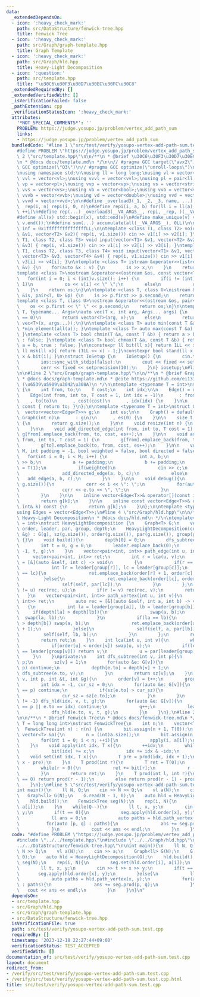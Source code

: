```yaml
---
data:
  _extendedDependsOn:
  - icon: ':heavy_check_mark:'
    path: src/DataStructure/fenwick-tree.hpp
    title: Fenwick Tree
  - icon: ':heavy_check_mark:'
    path: src/Graph/graph-template.hpp
    title: Graph Template
  - icon: ':heavy_check_mark:'
    path: src/Graph/hld.hpp
    title: Heavy-Light Decomposition
  - icon: ':question:'
    path: src/template.hpp
    title: "\u30C6\u30F3\u30D7\u30EC\u30FC\u30C8"
  _extendedRequiredBy: []
  _extendedVerifiedWith: []
  _isVerificationFailed: false
  _pathExtension: cpp
  _verificationStatusIcon: ':heavy_check_mark:'
  attributes:
    '*NOT_SPECIAL_COMMENTS*': ''
    PROBLEM: https://judge.yosupo.jp/problem/vertex_add_path_sum
    links:
    - https://judge.yosupo.jp/problem/vertex_add_path_sum
  bundledCode: "#line 1 \"src/test/verify/yosupo-vertex-add-path-sum.test.cpp\"\n\
    #define PROBLEM \"https://judge.yosupo.jp/problem/vertex_add_path_sum\"\n#line\
    \ 2 \"src/template.hpp\"\n\n/**\n * @brief \u30C6\u30F3\u30D7\u30EC\u30FC\u30C8\
    \n * @docs docs/template.md\n */\n\n// #pragma GCC target(\"avx2\")\n// #pragma\
    \ GCC optimize(\"O3\")\n// #pragma GCC optimize(\"unroll-loops\")\n#include <bits/stdc++.h>\n\
    \nusing namespace std;\n\nusing ll = long long;\nusing vl = vector<ll>;\nusing\
    \ vvl = vector<vl>;\nusing vvvl = vector<vvl>;\nusing pl = pair<ll, ll>;\nusing\
    \ vp = vector<pl>;\nusing vvp = vector<vp>;\nusing vs = vector<string>;\nusing\
    \ vvs = vector<vs>;\nusing vb = vector<bool>;\nusing vvb = vector<vb>;\nusing\
    \ vvvb = vector<vvb>;\nusing vd = vector<double>;\nusing vvd = vector<vd>;\nusing\
    \ vvvd = vector<vvd>;\n\n#define _overload3(_1, _2, _3, name, ...) name\n#define\
    \ _rep(i, n) repi(i, 0, n)\n#define repi(i, a, b) for(ll i = ll(a); i < ll(b);\
    \ ++i)\n#define rep(...) _overload3(__VA_ARGS__, repi, _rep, )(__VA_ARGS__)\n\
    #define all(x) std::begin(x), std::end(x)\n#define make_unique(v) v.erase(unique(all(v)),\
    \ v.end());\n#define sum(...) accumulate(all(__VA_ARGS__), 0LL)\n\nconstexpr ll\
    \ inf = 0x1fffffffffffffffLL;\n\ntemplate <class T1, class T2> void input(vector<T1>\
    \ &v1, vector<T2> &v2){ rep(i, v1.size()) cin >> v1[i] >> v2[i]; }\ntemplate <class\
    \ T1, class T2, class T3> void input(vector<T1> &v1, vector<T2> &v2, vector<T3>\
    \ &v3) { rep(i, v1.size()) cin >> v1[i] >> v2[i] >> v3[i]; }\ntemplate <class\
    \ T1, class T2, class T3, class T4> void input(vector<T1> &v1, vector<T2> &v2,\
    \ vector<T3> &v3, vector<T4> &v4) { rep(i, v1.size()) cin >> v1[i] >> v2[i] >>\
    \ v3[i] >> v4[i]; }\n\ntemplate <class T> istream &operator>>(istream &is, vector<T>\
    \ &v) {\n    for(auto &x : v) {\n        is >> x;\n    }\n    return is;\n}\n\n\
    template <class T>\nostream &operator<<(ostream &os, const vector<T> &v) {\n \
    \   for(int i = 0; i < (int)v.size(); i++) {\n        if(i != (int)v.size() -\
    \ 1)\n            os << v[i] << \" \";\n        else\n            os << v[i];\n\
    \    }\n    return os;\n}\n\ntemplate <class T, class U>\nistream &operator>>(istream\
    \ &is, pair<T, U> &p) {\n    is >> p.first >> p.second;\n    return is;\n}\n\n\
    template <class T, class U>\nostream &operator<<(ostream &os, pair<T, U> &p) {\n\
    \    os << p.first << \" \" << p.second;\n    return os;\n}\n\ntemplate <typename\
    \ T, typename... Args>\nauto vec(T x, int arg, Args... args) {\n    if constexpr(sizeof...(args)\
    \ == 0)\n        return vector<T>(arg, x);\n    else\n        return vector(arg,\
    \ vec<T>(x, args...));\n}\n\ntemplate <class T> auto min(const T &a) { return\
    \ *min_element(all(a)); }\ntemplate <class T> auto max(const T &a) { return *max_element(all(a));\
    \ }\ntemplate <class T> bool chmin(T &a, const T &b) { return a > b ? a = b, true\
    \ : false; }\ntemplate <class T> bool chmax(T &a, const T &b) { return a < b ?\
    \ a = b, true : false; }\n\nconstexpr ll bit(ll x){ return 1LL << x; }\nconstexpr\
    \ ll msk(ll x){ return (1LL << x) - 1;}\nconstexpr bool stand(ll x, int i) { return\
    \ x & bit(i); }\n\nstruct IoSetup {\n    IoSetup() {\n        cin.tie(nullptr);\n\
    \        ios::sync_with_stdio(false);\n        cout << fixed << setprecision(10);\n\
    \        cerr << fixed << setprecision(10);\n    }\n} iosetup;\n#line 2 \"src/Graph/hld.hpp\"\
    \n\n#line 2 \"src/Graph/graph-template.hpp\"\n\n/**\n * @brief Graph Template\n\
    \ * @docs docs/graph-template.md\n * @cite https://github.com/ei1333/library/blob/master/graph/graph-template.hpp\
    \ (\u6539\u5909\u3042\u308A)\n */\n\ntemplate <typename T = int>\nstruct Edge\
    \ {\n    int from, to;\n    T cost;\n    int idx;\n\n    Edge() = default;\n\n\
    \    Edge(int from, int to, T cost = 1, int idx = -1)\n      : from(from)\n  \
    \    , to(to)\n      , cost(cost)\n      , idx(idx) {\n    }\n\n    operator int()\
    \ const { return to; }\n};\n\ntemplate <typename T = int>\nstruct Graph {\n  \
    \  vector<vector<Edge<T>>> g;\n    int es;\n\n    Graph() = default;\n\n    explicit\
    \ Graph(int n)\n      : g(n)\n      , es(0) {\n    }\n\n    size_t size() const\
    \ {\n        return g.size();\n    }\n\n    void resize(int n) {\n        g.resize(n);\n\
    \    }\n\n    void add_directed_edge(int from, int to, T cost = 1) {\n       \
    \ g[from].emplace_back(from, to, cost, es++);\n    }\n\n    void add_edge(int\
    \ from, int to, T cost = 1) {\n        g[from].emplace_back(from, to, cost, es);\n\
    \        g[to].emplace_back(to, from, cost, es++);\n    }\n\n    void read(int\
    \ M, int padding = -1, bool weighted = false, bool directed = false) {\n     \
    \   for(int i = 0; i < M; i++) {\n            int a, b;\n            cin >> a\
    \ >> b;\n            a += padding;\n            b += padding;\n            T c\
    \ = T(1);\n            if(weighted)\n                cin >> c;\n            if(directed)\n\
    \                add_directed_edge(a, b, c);\n            else\n             \
    \   add_edge(a, b, c);\n        }\n    }\n\n    void debug(){\n        rep(i,\
    \ g.size()){\n            cerr << i << \": \";\n            for(auto &e : g[i]){\n\
    \                cerr << e.to << \", \";\n            }\n            cerr << endl;\n\
    \        }\n    }\n\n    inline vector<Edge<T>>& operator[](const int& k) {\n\
    \        return g[k];\n    }\n\n    inline const vector<Edge<T>>& operator[](const\
    \ int& k) const {\n        return g[k];\n    }\n};\n\ntemplate <typename T = int>\n\
    using Edges = vector<Edge<T>>;\n#line 4 \"src/Graph/hld.hpp\"\n\n/**\n * @brief\
    \ Heavy-Light Decomposition\n * @docs docs/hld.md\n */\n\ntemplate<typename T\
    \ = int>\nstruct HeavyLightDecomposition {\n    Graph<T> G;\n    vector<int> sz,\
    \ order, leader, par, group, depth;\n    HeavyLightDecomposition(const Graph<T>\
    \ &g) : G(g), sz(g.size()), order(g.size()), par(g.size()), group(g.size()), depth(g.size())\
    \ {}\n    void build(){\n        depth[0] = 0;\n        dfs_subtree(0, -1);\n\
    \        int t = 0, g = 0;\n        leader.emplace_back(0);\n        dfs_hld(0,\
    \ -1, t, g);\n    }\n    vector<pair<int, int>> path_edge(int u, int v){\n   \
    \     vector<pair<int, int>> ret;\n        int r = lca(u, v);\n        auto rec\
    \ = [&](auto &self, int c) -> void\n        {\n            if(r == c) return;\n\
    \            int lr = leader[group[r]], lc = leader[group[c]];\n            if(lr\
    \ == lc){\n                ret.emplace_back(order[r] + 1, order[c] + 1);\n   \
    \         }else{\n                ret.emplace_back(order[lc], order[c] + 1);\n\
    \                self(self, par[lc]);\n            }\n        };\n        if(r\
    \ != u) rec(rec, u);\n        if(r != v) rec(rec, v);\n        return ret;\n \
    \   }\n    vector<pair<int, int>> path_vertex(int u, int v){\n        vector<pair<int,\
    \ int>> ret;\n        auto rec = [&](auto &self, int a, int b) -> void\n     \
    \   {\n            int la = leader[group[a]], lb = leader[group[b]];\n       \
    \     if(depth[la] > depth[lb]){\n                swap(a, b);\n              \
    \  swap(la, lb);\n            }\n            if(la == lb){\n                if(depth[a]\
    \ > depth[b]) swap(a, b);\n                ret.emplace_back(order[a], order[b]\
    \ + 1);\n            }else{\n                self(self, a, par[lb]);\n       \
    \         self(self, lb, b);\n            }\n        };\n        rec(rec, u, v);\n\
    \        return ret;\n    }\n    int lca(int u, int v){\n        while(true){\n\
    \            if(order[u] < order[v]) swap(u, v);\n            if(leader[group[u]]\
    \ == leader[group[v]]) return v;\n            u = par[leader[group[u]]];\n   \
    \     }\n    }\nprivate:\n    int dfs_subtree(int v, int p){\n        par[v] =\
    \ p;\n        sz[v] = 1;\n        for(auto &e: G[v]){\n            if(e.to ==\
    \ p) continue;\n            depth[e.to] = depth[v] + 1;\n            sz[v] +=\
    \ dfs_subtree(e.to, v);\n        }\n        return sz[v];\n    }\n    void dfs_hld(int\
    \ v, int p, int &t, int &g){\n        order[v] = t++;\n        group[v] = g;\n\
    \        int idx = -1, cur_sz = 0;\n        for(auto &e: G[v]){\n            if(e.to\
    \ == p) continue;\n            if(sz[e.to] > cur_sz){\n                idx = e.to;\n\
    \                cur_sz = sz[e.to];\n            }\n        }\n        if(idx\
    \ != -1) dfs_hld(idx, v, t, g);\n        for(auto &e: G[v]){\n            if(e.to\
    \ == p || e.to == idx) continue;\n            g++;\n            leader.emplace_back(e.to);\n\
    \            dfs_hld(e.to, v, t, g);\n        }\n    }\n};\n#line 2 \"src/DataStructure/fenwick-tree.hpp\"\
    \n\n/**\n * @brief Fenwick Tree\n * @docs docs/fenwick-tree.md\n */\n\ntemplate<typename\
    \ T = long long int>\nstruct FenwickTree{\n    int n;\n    vector<T> bit;\n  \
    \  FenwickTree(int n) : n(n) {\n        bit.assign(n + 1, T(0));\n    }\n    FenwickTree(const\
    \ vector<T> &a){\n        n = (int)a.size();\n        bit.assign(n + 1, T(0));\n\
    \        for(int i = 0; i < n; ++i){\n            apply(i, a[i]);\n        }\n\
    \    }\n    void apply(int idx, T x){\n        ++idx;\n        while(idx <= n){\n\
    \            bit[idx] += x;\n            idx += idx & -idx;\n        }\n    }\n\
    \    void set(int idx, T x){\n        T pre = prod(idx, idx + 1);\n        apply(idx,\
    \ x - pre);\n    }\n    T prod(int r){\n        T ret = T(0);\n        ++r;\n\
    \        while(r > 0){\n            ret += bit[r];\n            r -= r & -r;\n\
    \        }\n        return ret;\n    }\n    T prod(int l, int r){\n        if(l\
    \ == 0) return prod(r - 1);\n        else return prod(r - 1) - prod(l - 1);\n\
    \    }\n};\n#line 5 \"src/test/verify/yosupo-vertex-add-path-sum.test.cpp\"\n\n\
    int main(){\n    ll N, Q;\n    cin >> N >> Q;\n    vl a(N);\n    cin >> a;\n \
    \   Graph<ll> G(N);\n    G.read(N - 1, 0);\n    auto hld = HeavyLightDecomposition(G);\n\
    \    hld.build();\n    FenwickTree seg(N);\n    rep(i, N){\n        seg.set(hld.order[i],\
    \ a[i]);\n    }\n    while(Q--){\n        ll t, x, y;\n        cin >> t >> x >>\
    \ y;\n        if(t == 0){\n            seg.apply(hld.order[x], y);\n        }else{\n\
    \            ll ans = 0;\n            auto paths = hld.path_vertex(x, y);\n  \
    \          for(auto [p, q] : paths){\n                ans += seg.prod(p, q);\n\
    \            }\n            cout << ans << endl;\n        }\n    }\n}\n"
  code: "#define PROBLEM \"https://judge.yosupo.jp/problem/vertex_add_path_sum\"\n\
    #include \"../../template.hpp\"\n#include \"../../Graph/hld.hpp\"\n#include \"\
    ../../DataStructure/fenwick-tree.hpp\"\n\nint main(){\n    ll N, Q;\n    cin >>\
    \ N >> Q;\n    vl a(N);\n    cin >> a;\n    Graph<ll> G(N);\n    G.read(N - 1,\
    \ 0);\n    auto hld = HeavyLightDecomposition(G);\n    hld.build();\n    FenwickTree\
    \ seg(N);\n    rep(i, N){\n        seg.set(hld.order[i], a[i]);\n    }\n    while(Q--){\n\
    \        ll t, x, y;\n        cin >> t >> x >> y;\n        if(t == 0){\n     \
    \       seg.apply(hld.order[x], y);\n        }else{\n            ll ans = 0;\n\
    \            auto paths = hld.path_vertex(x, y);\n            for(auto [p, q]\
    \ : paths){\n                ans += seg.prod(p, q);\n            }\n         \
    \   cout << ans << endl;\n        }\n    }\n}\n"
  dependsOn:
  - src/template.hpp
  - src/Graph/hld.hpp
  - src/Graph/graph-template.hpp
  - src/DataStructure/fenwick-tree.hpp
  isVerificationFile: true
  path: src/test/verify/yosupo-vertex-add-path-sum.test.cpp
  requiredBy: []
  timestamp: '2023-12-18 22:27:44+09:00'
  verificationStatus: TEST_ACCEPTED
  verifiedWith: []
documentation_of: src/test/verify/yosupo-vertex-add-path-sum.test.cpp
layout: document
redirect_from:
- /verify/src/test/verify/yosupo-vertex-add-path-sum.test.cpp
- /verify/src/test/verify/yosupo-vertex-add-path-sum.test.cpp.html
title: src/test/verify/yosupo-vertex-add-path-sum.test.cpp
---
```

